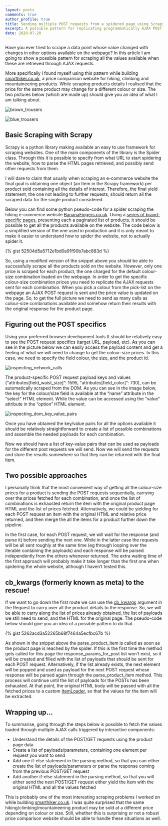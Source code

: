 ```yaml
---
layout: posts
comments: true
author_profile: true
title: Sending multiple POST requests from a spidered page using Scrapy
excerpt: A possible pattern for replicating programmatically AJAX POST requests when scraping webpages using Scrapy
date: 2020-07-20
---
```


Have you ever tried to scrape a data point whose value changed with changes in other options available on the webpage? In this article I am going to show a possible pattern for scraping all the values available when these are retrieved through AJAX requests. 

More specifically I found myself using this pattern while building [smarthiker.co.uk](https://smarthiker.co.uk/), a price comparison website for hiking, climbing and mountaineering products. While scraping products details I realised that the price for the same product may change for a different colour or size. The two pictures below (which are made up) should give you an idea of what I am talking about.


![brown_trousers](/assets/images/post_requests_with_scrapy/trousers_brown.png)


![blue_trousers](/assets/images/post_requests_with_scrapy/trousers_blue.png)


## Basic Scraping with Scrapy

Scrapy is a python library making available an easy to use framework for scraping websites. One of the main components of the library is the Spider class. Through this it is possible to specify from what URL to start spidering the website, how to parse the HTML pages retrieved, and possibly send other requests from them.

I will dare to claim that usually when scraping an e-commerce website the final goal is obtaining one object (an Item in the Scrapy framework) per product sold containing all the details of interest. Therefore, the final yield statement, the one not leading to further requests, should return all the scraped data for the single product considered.

Below you can find some python pseudo-code for a spider scraping the hiking e-commerce website [BananaFingers.co.uk](https://www.bananafingers.co.uk/). Using a [series of brand-specific pages](https://www.bananafingers.co.uk/brands), presenting each a paginated list of products, it should be possible to get all the products available on the website. The code below is a simplified version of the one used in production and it is only meant to make it easier to understand how to spider the website, not to actually spider it.

{% gist 52504d5a5712e1bd0a91f90b7abc883d %}

So, using a modified version of the snippet above you should be able to successfully scrape all the products sold on the website. However, only one price is scraped for each product, the one charged for the default colour-size combination loaded on the webpage. In order to get the specific colour-size combination prices you need to replicate the AJAX requests sent for each combination. When you pick a colour from the pick-list on the webpage an AJAX POST request is sent and the price value is updated on the page. So, to get the full picture we need to send as many calls as colour-size combinations available and somehow return their results with the original response for the product page.

## Figuring out the POST specifics

Using your preferred browser development tools It should be relatively easy to see the POST request specifics (target URL, payload, etc). As you can see in the picture below we can easily access the payload content and get a feeling of what we will need to change to get the colour-size prices. In this case, we need to specify the field colour, the size, and the product id.

![inspecting_network_calls](/assets/images/post_requests_with_scrapy/dev_tools_post_request.png)

The product-specific POST request payload keys and values (“attributes[field_waist_size]”: 1595, “attributes[field_color]”: 730), can be automatically scraped from the DOM. As you can see in the image below, the key for the colour/size field is available at the “name” attribute in the “select” HTML element. While the value can be accessed using the “value” attribute in the “option” HTML element.

![inspecting_dom_key_value_pairs](/assets/images/post_requests_with_scrapy/dev_tools_dom.png)

Once you have obtained the key/value pairs for all the options available it should be relatively straightforward to create a list of possible combinations and assemble the needed payloads for each combination.

Now we should have a list of key-value pairs that can be used as payloads for the different post requests we will send. Now we will send the requests and store the results somewhere so that they can be returned with the final item.

## Two possible approaches
I personally think that the most convenient way of getting all the colour-size prices for a product is sending the POST requests sequentially, carrying over the prices fetched for each combination, and once the list of combinations is exhausted return the item with the original product page HTML and the list of prices fetched. Alternatively, we could be yielding for each POST request an item with the original HTML and relative price returned, and then merge the all the items for a product further down the pipeline.

In the first case, for each POST request, we will wait for the response (and parse it) before sending the next one. While in the latter case the requests will be all sent roughly at the same time (eg through looping over the iterable containing the payloads) and each response will be parsed independently from the others whenever returned. The extra waiting time of the first approach will probably make it take longer than the first one when spidering the whole website, although I haven’t tested this.

## cb_kwargs (formerly known as meta) to the rescue!
If we want to go down the first route we can use the [cb_kwargs](https://docs.scrapy.org/en/latest/topics/request-response.html#scrapy.http.Request.cb_kwargs) argument in the Request to carry over all the product details to the response. So, we will be able to carry along the list of prices already obtained, the list of payloads we still need to send, and the HTML for the original page. The pseudo-code below should give you an idea of a possible pattern to do that.

{% gist 5262acd3a52265b68f7464a5ecfbc67b %}

As shown in the snippet above the parse_product_item is called as soon as the product page is reached by the spider. If this is the first time the method gets called for this page the response_params_for_post list won’t exist, so it will be created and filled with the list of payloads that should be sent for each POST request. Alternatively, if the list already exists, the next element will be popped and used as payload for the next POST request whose response will be parsed again through the parse_product_item method. This process will continue until the list of payloads for the POSTs has been exhausted. At that point, the original HTML body will be passed with all the fetched prices to a custom [ItemLoader](https://docs.scrapy.org/en/latest/topics/loaders.html), so that the values for the item will be extracted.

## Wrapping up...

To summarise, going through the steps below is possible to fetch the values loaded through multiple AJAX calls triggered by interactive components:
- Understand the details of the POST/GET requests using the product page data
- Create a list of payloads/parameters, containing one element per request you want to send
- Add one if-else statement in the parsing method, so that you can either create the list of payloads/parameters or parse the response coming from the previous POST/GET request
- Add another if-else statement in the parsing method, so that you will either send the next POST/GET request either yield the Item with the original HTML and all the values fetched

This is probably one of the most interesting scraping problems I worked on while building [smarthiker.co.uk](https://smarthiker.co.uk/). I was quite surprised that the same hiking/climbing/mountaineering product may be sold at a different price depending on colour or size. Still, whether this is surprising or not a robust price comparison website should be able to handle these situations as well.

